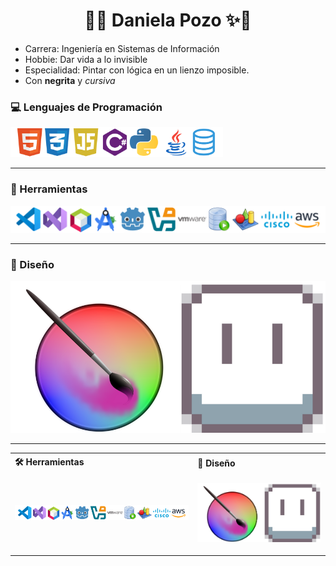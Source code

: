 <h1 align="center">🌸✨ Daniela Pozo ✨🌸</h1>

<p align="left">
<ul>
  <li>Carrera: Ingeniería en Sistemas de Información</li>
  <li>Hobbie: Dar vida a lo invisible</li>
  <li>Especialidad: Pintar con lógica en un lienzo imposible.</li>
  <li>Con <strong>negrita</strong> y <em>cursiva</em></li>
</ul>


### 💻 Lenguajes de Programación
<p align="left">
<img src="./lenguajes.png" alt="Lenguajes" width="340"/>
</p>

---

### 🧰 Herramientas
<p align="left">
<img src="./herramientas.png" alt="Herramientas" width="600"/>
</p>

---

### 🎨 Diseño
<p align="left">
<img src="./diseno.png" alt="Diseño" width="600"/>
</p>

---

<table>
  <tr>
    <th align="left" width="58%">🛠️ Herramientas</th>
    <th align="left" width="42%">🎨 Diseño</th>
  </tr>
  <tr>
    <td>
      <p align="left">
<img src="./herramientas.png" alt="Herramientas" width="600"/>
</p>
    </td>
    <td>
      <p align="left">
<img src="./diseno.png" alt="Diseño" width="1000"/>
</p>
    </td>
  </tr>
</table>
